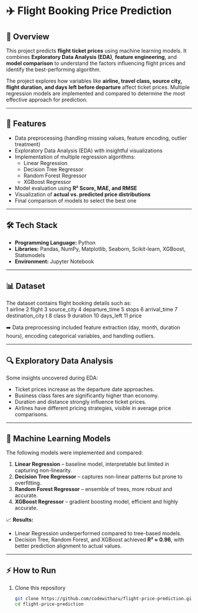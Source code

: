 # ✈️ Flight Booking Price Prediction

## 📌 Overview
This project predicts **flight ticket prices** using machine learning models. It combines **Exploratory Data Analysis (EDA)**, **feature engineering**, and **model comparison** to understand the factors influencing flight prices and identify the best-performing algorithm.  

The project explores how variables like **airline, travel class, source city, flight duration, and days left before departure** affect ticket prices. Multiple regression models are implemented and compared to determine the most effective approach for prediction.

---

## 🚀 Features
- Data preprocessing (handling missing values, feature encoding, outlier treatment)
- Exploratory Data Analysis (EDA) with insightful visualizations
- Implementation of multiple regression algorithms:
  - Linear Regression  
  - Decision Tree Regressor  
  - Random Forest Regressor  
  - XGBoost Regressor  
- Model evaluation using **R² Score, MAE, and RMSE**
- Visualization of **actual vs. predicted price distributions**
- Final comparison of models to select the best one

---

## 🛠️ Tech Stack
- **Programming Language:** Python  
- **Libraries:** Pandas, NumPy, Matplotlib, Seaborn, Scikit-learn, XGBoost, Statsmodels  
- **Environment:** Jupyter Notebook  

---

## 📊 Dataset
The dataset contains flight booking details such as:  
1 airline 
2 flight 
3 source_city 
4 departure_time 
5 stops 
6 arrival_time 
7 destination_city 
t 8 class 
9 duration 
10 days_left 
11 price 

➡️ Data preprocessing included feature extraction (day, month, duration hours), encoding categorical variables, and handling outliers.

---

## 🔍 Exploratory Data Analysis
Some insights uncovered during EDA:
- Ticket prices increase as the departure date approaches.  
- Business class fares are significantly higher than economy.  
- Duration and distance strongly influence ticket prices.  
- Airlines have different pricing strategies, visible in average price comparisons.  

---

## 🤖 Machine Learning Models
The following models were implemented and compared:
1. **Linear Regression** – baseline model, interpretable but limited in capturing non-linearity.  
2. **Decision Tree Regressor** – captures non-linear patterns but prone to overfitting.  
3. **Random Forest Regressor** – ensemble of trees, more robust and accurate.  
4. **XGBoost Regressor** – gradient boosting model, efficient and highly accurate.  

📈 **Results:**  
- Linear Regression underperformed compared to tree-based models.  
- Decision Tree, Random Forest, and XGBoost achieved **R² ≈ 0.96**, with better prediction alignment to actual values.  

---

## ⚡ How to Run
1. Clone this repository  
   ```bash
   git clone https://github.com/codewitharu/flight-price-prediction.git
   cd flight-price-prediction

